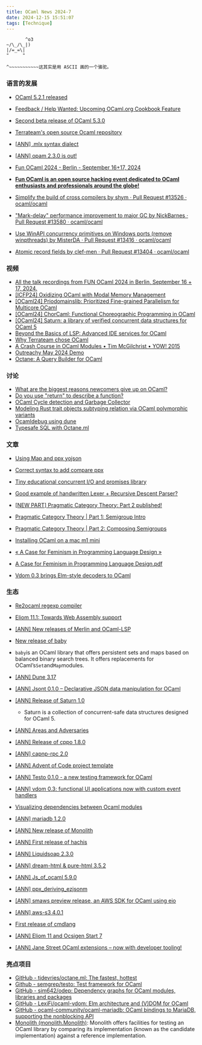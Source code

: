 ```yaml
---
title: OCaml News 2024-7
date: 2024-12-15 15:51:07
tags: [Technique]
---
```


```text
       ^o3
~/\_/\_|)
|/=_=\|
"     "

^~~~~~~~~~~~这其实是用 ASCII 画的一个骆驼。
```

### 语言的发展

- [OCaml 5.2.1 released](https://link.zhihu.com/?target=https%3A//discuss.ocaml.org/t/ocaml-5-2-1-released/15634)
- [Feedback / Help Wanted: Upcoming OCaml.org Cookbook Feature](https://link.zhihu.com/?target=https%3A//discuss.ocaml.org/t/feedback-help-wanted-upcoming-ocaml-org-cookbook-feature/14127)
- [Second beta release of OCaml 5.3.0](https://link.zhihu.com/?target=https%3A//discuss.ocaml.org/t/second-beta-release-of-ocaml-5-3-0/15700)
- [Terrateam's open source Ocaml repository](https://link.zhihu.com/?target=https%3A//discuss.ocaml.org/t/terrateams-open-source-ocaml-repository/15645)
- [[ANN] .mlx syntax dialect](https://link.zhihu.com/?target=https%3A//discuss.ocaml.org/t/ann-mlx-syntax-dialect/15035)
- [[ANN] opam 2.3.0 is out!](https://link.zhihu.com/?target=https%3A//discuss.ocaml.org/t/ann-opam-2-3-0-is-out/15609)
- [Fun OCaml 2024 - Berlin - September 16+17, 2024](https://link.zhihu.com/?target=https%3A//fun-ocaml.com/)

- **[Fun OCaml is an open source hacking event dedicated to OCaml enthusiasts and professionals around the globe!](https://link.zhihu.com/?target=https%3A//www.youtube.com/%40FUNOCaml)**

- [Simplify the build of cross compilers by shym · Pull Request #13526 · ocaml/ocaml](https://link.zhihu.com/?target=https%3A//github.com/ocaml/ocaml/pull/13526)
- ["Mark-delay" performance improvement to major GC by NickBarnes · Pull Request #13580 · ocaml/ocaml](https://link.zhihu.com/?target=https%3A//github.com/ocaml/ocaml/pull/13580)
- [Use WinAPI concurrency primitives on Windows ports (remove winpthreads) by MisterDA · Pull Request #13416 · ocaml/ocaml](https://link.zhihu.com/?target=https%3A//github.com/ocaml/ocaml/pull/13416)
- [Atomic record fields by clef-men · Pull Request #13404 · ocaml/ocaml](https://link.zhihu.com/?target=https%3A//github.com/ocaml/ocaml/pull/13404)

### 视频

- [All the talk recordings from FUN OCaml 2024 in Berlin, September 16 + 17, 2024.](https://link.zhihu.com/?target=https%3A//www.youtube.com/playlist%3Flist%3DPLP3MfTGqcNVJMFcWWDF6VSPJB7zuKN5yQ)
- [[ICFP24] Oxidizing OCaml with Modal Memory Management](https://link.zhihu.com/?target=https%3A//www.youtube.com/watch%3Fv%3DwbrELQrzwQk)
- [[OCaml24] Priodomainslib: Prioritized Fine-grained Parallelism for Multicore OCaml](https://link.zhihu.com/?target=https%3A//www.youtube.com/watch%3Fv%3D7yYC6EGYg10)
- [[OCaml24] ChorCaml: Functional Choreographic Programming in OCaml](https://link.zhihu.com/?target=https%3A//www.youtube.com/watch%3Fv%3DKEkmcXVtFi0)
- [[OCaml24] Saturn: a library of verified concurrent data structures for OCaml 5](https://link.zhihu.com/?target=https%3A//www.youtube.com/watch%3Fv%3Dvanyv3ZEto8)
- [Beyond the Basics of LSP: Advanced IDE services for OCaml](https://link.zhihu.com/?target=https%3A//www.youtube.com/watch%3Fv%3DmUzOBC3V0ds)
- [Why Terrateam chose OCaml](https://link.zhihu.com/?target=https%3A//www.youtube.com/watch%3Fv%3DBUpRPSzkrH0)
- [A Crash Course in OCaml Modules • Tim McGilchrist • YOW! 2015](https://link.zhihu.com/?target=https%3A//www.youtube.com/watch%3Fv%3D8zTN3rtcED4)
- [Outreachy May 2024 Demo](https://link.zhihu.com/?target=https%3A//watch.ocaml.org/w/peT3MdWjS1BYYMbowEJ1gv)
- [Octane: A Query Builder for OCaml](https://link.zhihu.com/?target=https%3A//www.youtube.com/watch%3Fv%3DJFZvnGD_hV8)

### 讨论

- [What are the biggest reasons newcomers give up on OCaml?](https://link.zhihu.com/?target=https%3A//discuss.ocaml.org/t/what-are-the-biggest-reasons-newcomers-give-up-on-ocaml/10958)
- [Do you use "return" to describe a function?](https://link.zhihu.com/?target=https%3A//discuss.ocaml.org/t/do-you-use-return-to-describe-a-function/15615)
- [OCaml Cycle detection and Garbage Collector](https://link.zhihu.com/?target=https%3A//discuss.ocaml.org/t/ocaml-cycle-detection-and-garbage-collector/15757)
- [Modeling Rust trait objects subtyping relation via OCaml polymorphic variants](https://link.zhihu.com/?target=https%3A//discuss.ocaml.org/t/modeling-rust-trait-objects-subtyping-relation-via-ocaml-polymorphic-variants/15644)
- [Ocamldebug using dune](https://link.zhihu.com/?target=https%3A//discuss.ocaml.org/t/ocamldebug-using-dune/15595)
- [Typesafe SQL with Octane.ml](https://link.zhihu.com/?target=https%3A//discuss.ocaml.org/t/typesafe-sql-with-octane-ml/15582)

### 文章

- [Using Map and ppx yojson](https://link.zhihu.com/?target=https%3A//discuss.ocaml.org/t/using-map-and-ppx-yojson/12524)
- [Correct syntax to add compare ppx](https://link.zhihu.com/?target=https%3A//discuss.ocaml.org/t/correct-syntax-to-add-compare-ppx/15764)
- [Tiny educational concurrent I/O and promises library](https://link.zhihu.com/?target=https%3A//discuss.ocaml.org/t/tiny-educational-concurrent-i-o-and-promises-library/15703)
- [Good example of handwritten Lexer + Recursive Descent Parser?](https://link.zhihu.com/?target=https%3A//discuss.ocaml.org/t/good-example-of-handwritten-lexer-recursive-descent-parser/15672)
- [[NEW PART] Pragmatic Category Theory: Part 2 published!](https://link.zhihu.com/?target=https%3A//discuss.ocaml.org/t/new-part-pragmatic-category-theory-part-2-published/15056)

- [Pragmatic Category Theory | Part 1: Semigroup Intro](https://link.zhihu.com/?target=https%3A//dev.to/chshersh/pragmatic-category-theory-part-1-semigroup-intro-1ign)
- [Pragmatic Category Theory | Part 2: Composing Semigroups](https://link.zhihu.com/?target=https%3A//dev.to/chshersh/pragmatic-category-theory-part-2-composing-semigroups-87)

- [Installing OCaml on a mac m1 mini](https://link.zhihu.com/?target=https%3A//discuss.ocaml.org/t/installing-ocaml-on-a-mac-m1-mini/15642)
- [« A Case for Feminism in Programming Language Design »](https://link.zhihu.com/?target=https%3A//discuss.ocaml.org/t/a-case-for-feminism-in-programming-language-design/15478)

- [A Case for Feminism in Programming Language Design.pdf](https://link.zhihu.com/?target=https%3A//dl.acm.org/doi/pdf/10.1145/3689492.3689809)

- [Vdom 0.3 brings Elm-style decoders to OCaml](https://link.zhihu.com/?target=https%3A//www.lexifi.com/blog/ocaml/decoders/)

### 生态

- [Re2ocaml regexp compiler](https://link.zhihu.com/?target=https%3A//discuss.ocaml.org/t/re2ocaml-regexp-compiler/15669)
- [Eliom 11.1: Towards Web Assembly support](https://link.zhihu.com/?target=https%3A//discuss.ocaml.org/t/eliom-11-1-towards-web-assembly-support/15704)
- [[ANN] New releases of Merlin and OCaml-LSP](https://link.zhihu.com/?target=https%3A//discuss.ocaml.org/t/ann-new-releases-of-merlin-and-ocaml-lsp/15752)
- [New release of baby](https://link.zhihu.com/?target=https%3A//discuss.ocaml.org/t/new-release-of-baby/15754)

- `baby`is an OCaml library that offers persistent sets and maps based on balanced binary search trees. It offers replacements for OCaml’s`Set`and`Map`modules.

- [[ANN] Dune 3.17](https://link.zhihu.com/?target=https%3A//discuss.ocaml.org/t/ann-dune-3-17/15770)
- [[ANN] Jsont 0.1.0 – Declarative JSON data manipulation for OCaml](https://link.zhihu.com/?target=https%3A//discuss.ocaml.org/t/ann-jsont-0-1-0-declarative-json-data-manipulation-for-ocaml/15702)
- [[ANN] Release of Saturn 1.0](https://link.zhihu.com/?target=https%3A//discuss.ocaml.org/t/ann-release-of-saturn-1-0/15763)
	- Saturn is a collection of concurrent-safe data structures designed for OCaml 5.
- [[ANN] Areas and Adversaries](https://link.zhihu.com/?target=https%3A//discuss.ocaml.org/t/ann-areas-and-adversaries/15706/3)
- [[ANN] Release of cppo 1.8.0](https://link.zhihu.com/?target=https%3A//discuss.ocaml.org/t/ann-release-of-cppo-1-8-0/15749)
- [[ANN] capnp-rpc 2.0](https://link.zhihu.com/?target=https%3A//discuss.ocaml.org/t/ann-capnp-rpc-2-0/15739)
- [[ANN] Advent of Code project template](https://link.zhihu.com/?target=https%3A//discuss.ocaml.org/t/ann-advent-of-code-project-template/13539)
- [[ANN] Testo 0.1.0 - a new testing framework for OCaml](https://link.zhihu.com/?target=https%3A//discuss.ocaml.org/t/ann-testo-0-1-0-a-new-testing-framework-for-ocaml/15624)
- [[ANN] vdom 0.3: functional UI applications now with custom event handlers](https://link.zhihu.com/?target=https%3A//discuss.ocaml.org/t/ann-vdom-0-3-functional-ui-applications-now-with-custom-event-handlers/13298)
- [Visualizing dependencies between Ocaml modules](https://link.zhihu.com/?target=https%3A//discuss.ocaml.org/t/visualizing-dependencies-between-ocaml-modules/15254)
- [[ANN] mariadb 1.2.0](https://link.zhihu.com/?target=https%3A//discuss.ocaml.org/t/ann-mariadb-1-2-0/15709)
- [[ANN] New release of Monolith](https://link.zhihu.com/?target=https%3A//discuss.ocaml.org/t/ann-new-release-of-monolith/15701)
- [[ANN] First release of hachis](https://link.zhihu.com/?target=https%3A//discuss.ocaml.org/t/ann-first-release-of-hachis/15309)
- [[ANN] Liquidsoap 2.3.0](https://link.zhihu.com/?target=https%3A//discuss.ocaml.org/t/ann-liquidsoap-2-3-0/15677)
- [[ANN] dream-html & pure-html 3.5.2](https://link.zhihu.com/?target=https%3A//discuss.ocaml.org/t/ann-dream-html-pure-html-3-5-2/14808/3)
- [[ANN] Js_of_ocaml 5.9.0](https://link.zhihu.com/?target=https%3A//discuss.ocaml.org/t/ann-js-of-ocaml-5-9-0/15674)
- [[ANN] ppx_deriving_ezjsonm](https://link.zhihu.com/?target=https%3A//discuss.ocaml.org/t/ann-ppx-deriving-ezjsonm/15637)
- [[ANN] smaws preview release, an AWS SDK for OCaml using eio](https://link.zhihu.com/?target=https%3A//discuss.ocaml.org/t/ann-smaws-preview-release-an-aws-sdk-for-ocaml-using-eio/15635)
- [[ANN] aws-s3 4.0.1](https://link.zhihu.com/?target=https%3A//discuss.ocaml.org/t/ann-aws-s3-4-0-1/2451)
- [First release of cmdlang](https://link.zhihu.com/?target=https%3A//discuss.ocaml.org/t/first-release-of-cmdlang/15616)
- [[ANN] Eliom 11 and Ocsigen Start 7](https://link.zhihu.com/?target=https%3A//discuss.ocaml.org/t/ann-eliom-11-and-ocsigen-start-7/15487)
- [[ANN] Jane Street OCaml extensions – now with developer tooling!](https://link.zhihu.com/?target=https%3A//discuss.ocaml.org/t/ann-jane-street-ocaml-extensions-now-with-developer-tooling/15597)

### 亮点项目

- [GitHub - tjdevries/octane.ml: The fastest, hottest](https://link.zhihu.com/?target=https%3A//github.com/tjdevries/octane.ml)
- [Github - semgrep/testo: Test framework for OCaml](https://link.zhihu.com/?target=https%3A//github.com/semgrep/testo)
- [GitHub - sim642/odep: Dependency graphs for OCaml modules, libraries and packages](https://link.zhihu.com/?target=https%3A//github.com/sim642/odep)
- [GitHub - LexiFi/ocaml-vdom: Elm architecture and (V)DOM for OCaml](https://link.zhihu.com/?target=https%3A//github.com/LexiFi/ocaml-vdom)
- [GitHub - ocaml-community/ocaml-mariadb: OCaml bindings to MariaDB, supporting the nonblocking API](https://link.zhihu.com/?target=https%3A//github.com/ocaml-community/ocaml-mariadb)
- [Monolith (monolith.Monolith)](https://link.zhihu.com/?target=https%3A//cambium.inria.fr/~fpottier/monolith/doc/monolith/Monolith/): Monolith offers facilities for testing an OCaml library by comparing its implementation (known as the candidate implementation) against a reference implementation.